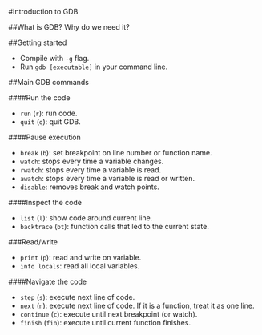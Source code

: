 #Introduction to GDB

##What is GDB? Why do we need it?

##Getting started
* Compile with `-g` flag.
* Run `gdb [executable]` in your command line.

##Main GDB commands

####Run the code 
* `run` (`r`): run code.
* `quit` (`q`): quit GDB.

####Pause execution
* `break` (`b`): set breakpoint on line number or function name.
* `watch`: stops every time a variable changes.
* `rwatch`: stops every time a variable is read.
* `awatch`: stops every time a variable is read or written.
* `disable`: removes break and watch points.

####Inspect the code
* `list` (`l`): show code around current line.
* `backtrace` (`bt`): function calls that led to the current state.

###Read/write
* `print` (`p`): read and write on variable.
* `info locals`: read all local variables.

####Navigate the code
* `step` (`s`): execute next line of code.
* `next` (`n`): execute next line of code. If it is a function, treat it as one line.
* `continue` (`c`): execute until next breakpoint (or watch).
* `finish` (`fin`): execute until current function finishes.

